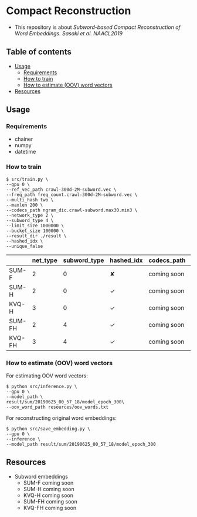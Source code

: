 # Compact Reconstruction
- This repository is about *Subword-based Compact Reconstruction of Word Embeddings. Sasaki et al. NAACL2019*

## Table of contents
  - [Usage](#usage)
    - [Requirements](#requirements)
    - [How to train](#how-to-train)
    - [How to estimate (OOV) word vectors](#how-to-estimate-oov-word-vectors)    
  - [Resources](#resources)


## Usage

### Requirements
- chainer
- numpy
- datetime

### How to train

```
$ src/train.py \
--gpu 0 \
--ref_vec_path crawl-300d-2M-subword.vec \
--freq_path freq_count.crawl-300d-2M-subword.vec \
--multi_hash two \
--maxlen 200 \
--codecs_path ngram_dic.crawl-subword.max30.min3 \
--network_type 2 \
--subword_type 4 \
--limit_size 1000000 \
--bucket_size 100000 \
--result_dir ./result \
--hashed_idx \
--unique_false
```
||net_type  |subword_type  |hashed_idx  |codecs_path  |freq_path  |
|---|---|---|---|---|---|
|SUM-F  |2  |0  |✘  |coming soon  |coming soon  |
|SUM-H  |2  |0  |✓  |coming soon  |coming soon  |
|KVQ-H  |3  |0  |✓  |coming soon  |coming soon  |
|SUM-FH  |2  |4  |✓  |coming soon  |coming soon  |
|KVQ-FH  |3  |4  |✓  |coming soon  |coming soon  |

### How to estimate (OOV) word vectors

For estimating OOV word vectors:
```
$ python src/inference.py \
--gpu 0 \
--model_path \
result/sum/20190625_00_57_18/model_epoch_300\
--oov_word_path resources/oov_words.txt
```

For reconstructing original word embeddings:
```
$ python src/save_embedding.py \
--gpu 0 \
--inference \
--model_path result/sum/20190625_00_57_18/model_epoch_300
```


## Resources
- Subword embeddings
  - SUM-F coming soon
  - SUM-H coming soon
  - KVQ-H coming soon
  - SUM-FH coming soon
  - KVQ-FH coming soon
  

